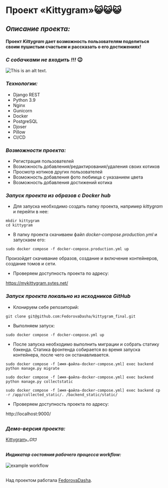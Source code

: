 # Проект «Kittygram»😺😺😺

## _Описание проекта:_

#### **Проект _Kittygram_ дает возможность пользователям поделиться своим пушистым счастьем и рассказать о его достижениях!**
### _С собачками не входить !!!_ 😉
![This is an alt text.]( https://media.tenor.com/2ZyWBNo-3sQAAAAC/%D0%BC%D0%B8%D0%BB%D1%8B%D0%B9-%D0%BA%D0%BE%D1%82%D0%B8%D0%BA.gif "Mau-mau-mauuu")

### _Технологии:_

* Django REST
* Python 3.9
* Nginx
* Gunicorn
* Docker
* PostgreSQL
* Djoser
* Pillow
* CI/CD

### _Возможности проекта:_
* Регистрация пользователей
* Возможность добавления/редактирования/удаления своих котиков
* Просмотр котиков других пользователей
* Возможность добавления фото любимца с указанием цвета
* Возможность добавления достижений котика

### _Запуск проекта из образов с Docker hub_
- Для запуска необходимо создать папку проекта, например _kittygram_ и перейти в нее:
```
mkdir kittygram
cd kittygram
```
- В папку проекта скачиваем файл _docker-compose.production.yml_ и запускаем его:
```
sudo docker compose -f docker-compose.production.yml up
```
Произойдет скачивание образов, создание и включение контейнеров, создание томов и сети.
- Проверяем доступность проекта по адресу:

https://mykittygram.sytes.net/

### _Запуск проекта локально из исходников GitHub_
- Клонируем себе репозиторий:
```
git clone git@github.com:FedorovaDasha/kittygram_final.git
```
- Выполняем запуск:
```
sudo docker compose -f docker-compose.yml up
```
- После запуска необходимо выполнить миграции и собрать статику бэкенда. Статика фронтенда собирается во время запуска контейнера, после чего он останавливается.
```
sudo docker compose -f [имя-файла-docker-compose.yml] exec backend python manage.py migrate

sudo docker compose -f [имя-файла-docker-compose.yml] exec backend python manage.py collectstatic

sudo docker compose -f [имя-файла-docker-compose.yml] exec backend cp -r /app/collected_static/. /backend_static/static/
```
- Проверяем доступность проекта по адресу:

http://localhost:9000/

##
### _Демо-версия проекта:_
[Kittygram](https://mykittygram.sytes.net)ᓚᘏᗢ

##
#### _Индикатор состояния рабочего процесса workflow:_

![example workflow](https://github.com/FedorovaDasha/kittygram_final/actions/workflows/main.yml/badge.svg)

##
Над проектом работала [FedorovaDasha](https://github.com/FedorovaDasha).

##
